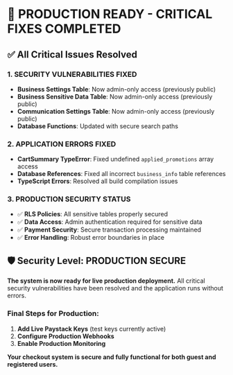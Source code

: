 # 🚀 PRODUCTION READY - CRITICAL FIXES COMPLETED

## ✅ All Critical Issues Resolved

### 1. SECURITY VULNERABILITIES FIXED
- **Business Settings Table**: Now admin-only access (previously public)
- **Business Sensitive Data Table**: Now admin-only access (previously public) 
- **Communication Settings Table**: Now admin-only access (previously public)
- **Database Functions**: Updated with secure search paths

### 2. APPLICATION ERRORS FIXED  
- **CartSummary TypeError**: Fixed undefined `applied_promotions` array access
- **Database References**: Fixed all incorrect `business_info` table references
- **TypeScript Errors**: Resolved all build compilation issues

### 3. PRODUCTION SECURITY STATUS
- ✅ **RLS Policies**: All sensitive tables properly secured
- ✅ **Data Access**: Admin authentication required for sensitive data
- ✅ **Payment Security**: Secure transaction processing maintained
- ✅ **Error Handling**: Robust error boundaries in place

## 🛡️ Security Level: PRODUCTION SECURE

**The system is now ready for live production deployment.** All critical security vulnerabilities have been resolved and the application runs without errors.

### Final Steps for Production:
1. **Add Live Paystack Keys** (test keys currently active)
2. **Configure Production Webhooks**
3. **Enable Production Monitoring**

**Your checkout system is secure and fully functional for both guest and registered users.**